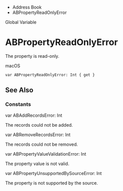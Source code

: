 

- Address Book
-  ABPropertyReadOnlyError 

Global Variable

# ABPropertyReadOnlyError

The property is read-only.

macOS

``` source
var ABPropertyReadOnlyError: Int { get }
```

## See Also

### Constants

var ABAddRecordsError: Int

The records could not be added.

var ABRemoveRecordsError: Int

The records could not be removed.

var ABPropertyValueValidationError: Int

The property value is not valid.

var ABPropertyUnsupportedBySourceError: Int

The property is not supported by the source.

